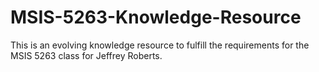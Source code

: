 # MSIS-5263-Knowledge-Resource

This is an evolving knowledge resource to fulfill the requirements for the MSIS 5263 class for Jeffrey Roberts.
